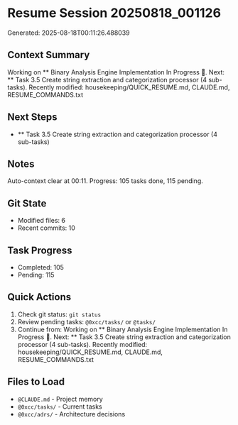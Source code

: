 # Resume Session 20250818_001126

Generated: 2025-08-18T00:11:26.488039

## Context Summary
Working on ** Binary Analysis Engine Implementation In Progress 🚀. Next: ** Task 3.5 Create string extraction and categorization processor (4 sub-tasks). Recently modified: housekeeping/QUICK_RESUME.md, CLAUDE.md, RESUME_COMMANDS.txt

## Next Steps
- ** Task 3.5 Create string extraction and categorization processor (4 sub-tasks)

## Notes
Auto-context clear at 00:11. Progress: 105 tasks done, 115 pending.

## Git State
- Modified files: 6
- Recent commits: 10

## Task Progress
- Completed: 105
- Pending: 115

## Quick Actions
1. Check git status: `git status`
2. Review pending tasks: `@0xcc/tasks/` or `@tasks/`
3. Continue from: Working on ** Binary Analysis Engine Implementation In Progress 🚀. Next: ** Task 3.5 Create string extraction and categorization processor (4 sub-tasks). Recently modified: housekeeping/QUICK_RESUME.md, CLAUDE.md, RESUME_COMMANDS.txt

## Files to Load
- `@CLAUDE.md` - Project memory
- `@0xcc/tasks/` - Current tasks
- `@0xcc/adrs/` - Architecture decisions

